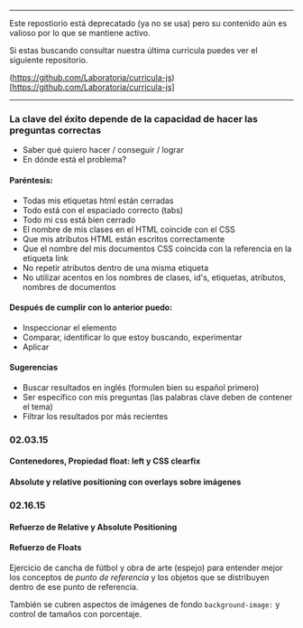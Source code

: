-------------------------------------
Este repostiorio está deprecatado (ya no se usa) pero su contenido aún es valioso por lo que se mantiene activo. 

Si estas buscando consultar nuestra última curricula puedes ver el siguiente repositorio.

(https://github.com/Laboratoria/curricula-js)[https://github.com/Laboratoria/curricula-js]

-------------------------------------

### La clave del éxito depende de la capacidad de hacer las preguntas correctas

- Saber qué quiero hacer / conseguir / lograr
- En dónde está el problema?

#### Paréntesis: 

- Todas mis etiquetas html están cerradas
- Todo está con el espaciado correcto (tabs)
- Todo mi css está bien cerrado
- El nombre de mis clases en el HTML coincide con el CSS
- Que mis atributos HTML están escritos correctamente
- Que el nombre del mis documentos CSS coincida con la referencia en la etiqueta link
- No repetir atributos dentro de una misma etiqueta
- No utilizar acentos en los nombres de clases, id's, etiquetas, atributos, nombres de documentos

#### Después de cumplir con lo anterior puedo: 

- Inspeccionar el elemento
- Comparar, identificar lo que estoy buscando, experimentar
- Aplicar

#### Sugerencias

- Buscar resultados en inglés (formulen bien su español primero)
- Ser específico con mis preguntas (las palabras clave deben de contener el tema)
- Filtrar los resultados por más recientes

### 02.03.15
#### Contenedores, Propiedad float: left y CSS clearfix 
#### Absolute y relative positioning con overlays sobre imágenes

### 02.16.15
#### Refuerzo de Relative y Absolute Positioning
#### Refuerzo de Floats

Ejercicio de cancha de fútbol y obra de arte (espejo) para entender mejor los conceptos de _punto de referencia_ y los objetos que se distribuyen dentro de ese punto de referencia. 

También se cubren aspectos de imágenes de fondo `background-image:` y control de tamaños con porcentaje.
































